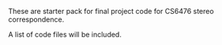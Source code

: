 These are starter pack for final project code for CS6476 stereo correspondence.

A list of code files will be included.
    
